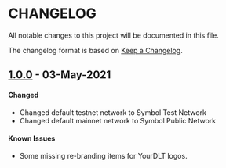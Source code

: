 # CHANGELOG
All notable changes to this project will be documented in this file.

The changelog format is based on [Keep a Changelog](https://keepachangelog.com/en/1.0.0/).

## [1.0.0][1.0.0] - 03-May-2021

#### Changed

- Changed default testnet network to Symbol Test Network
- Changed default mainnet network to Symbol Public Network

#### Known Issues

- Some missing re-branding items for YourDLT logos.

[1.0.0]: https://github.com/UsingBlockchain/yourdlt-wallet/releases/tag/v1.0.0
